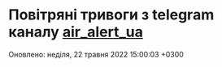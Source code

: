 # Повітряні тривоги з telegram каналу [air_alert_ua](https://t.me/air_alert_ua)

Оновлено:
неділя, 22 травня 2022 15:00:03 +0300
